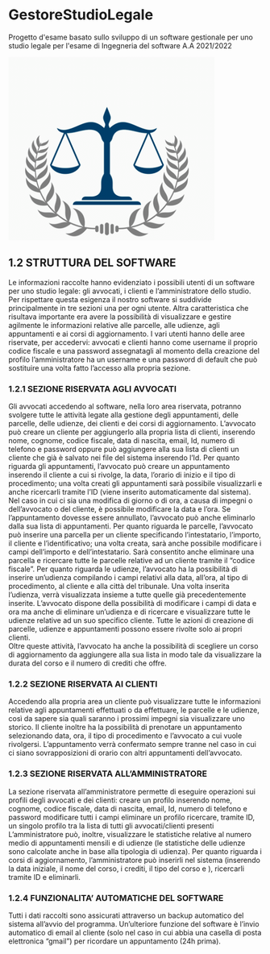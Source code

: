 # GestoreStudioLegale
Progetto d'esame basato sullo sviluppo di un software gestionale per uno studio legale per l'esame di Ingegneria del software A.A 2021/2022

![](https://github.com/Giansimone-Coccia/GestoreStudioLegale/blob/main/logo.png)  

## 1.2 STRUTTURA DEL SOFTWARE
Le informazioni raccolte hanno evidenziato i possibili utenti di un software per uno studio legale: gli avvocati, i clienti e l’amministratore dello studio. Per rispettare questa esigenza il nostro software si suddivide principalmente in tre sezioni una per ogni utente. Altra caratteristica che risultava importante era avere la possibilità di visualizzare e gestire agilmente le informazioni relative alle parcelle, alle udienze, agli appuntamenti e ai corsi di aggiornamento. 
I vari utenti hanno delle aree riservate, per accedervi:
avvocati e clienti hanno come username il proprio codice fiscale e una password assegnatagli al momento della creazione del profilo
l’amministratore ha un username e una password di default che può sostituire una volta fatto l’accesso alla propria sezione.

### 1.2.1 SEZIONE RISERVATA AGLI AVVOCATI
Gli avvocati accedendo al software, nella loro area riservata, potranno svolgere tutte le attività legate alla gestione degli appuntamenti, delle parcelle, delle udienze, dei clienti e dei corsi di aggiornamento. 
L’avvocato può creare un cliente per aggiungerlo alla propria lista di clienti, inserendo nome, cognome, codice fiscale, data di nascita, email, Id, numero di telefono e password oppure può aggiungere alla sua lista di clienti un cliente che già è salvato nei file del sistema inserendo l’Id.
Per quanto riguarda gli appuntamenti, l’avvocato può creare un appuntamento inserendo il cliente a cui si rivolge, la data, l’orario di inizio e il tipo di procedimento; una volta creati gli appuntamenti sarà possibile visualizzarli e anche ricercarli tramite l’ID (viene inserito automaticamente dal sistema). Nel caso in cui ci sia una modifica di giorno o di ora, a causa di impegni o dell’avvocato o del cliente, è possibile modificare la data e l’ora. Se l’appuntamento dovesse essere annullato, l’avvocato può anche eliminarlo dalla sua lista di appuntamenti. 
Per quanto riguarda le parcelle, l’avvocato può inserire una parcella per un cliente specificando l’intestatario, l’importo, il cliente e l’identificativo; una volta creata, sarà anche possibile modificare i campi dell’importo e dell’intestatario. Sarà consentito anche eliminare una parcella e ricercare tutte le parcelle relative ad un cliente tramite il “codice fiscale”. 
Per quanto riguarda le udienze, l’avvocato ha la possibilità di inserire un’udienza compilando i campi relativi alla data, all’ora, al tipo di procedimento, al cliente e alla città del tribunale. Una volta inserita l’udienza, verrà visualizzata insieme a tutte quelle già precedentemente inserite. L’avvocato dispone della possibilità di modificare i campi di data e ora ma anche di eliminare un’udienza e di ricercare e visualizzare tutte le udienze relative ad un suo specifico cliente. Tutte le azioni di creazione di parcelle, udienze e appuntamenti possono essere rivolte solo ai propri clienti.  
Oltre queste attività, l’avvocato ha anche la possibilità di scegliere un corso di aggiornamento da aggiungere alla sua lista in modo tale da visualizzare la durata del corso e il numero di crediti che offre.  

### 1.2.2 SEZIONE RISERVATA  AI CLIENTI
Accedendo alla propria area un cliente può visualizzare tutte le informazioni relative agli appuntamenti effettuati o da effettuare, le parcelle e le udienze, così da sapere sia quali saranno i prossimi impegni sia visualizzare uno storico.
Il cliente inoltre ha la possibilità di prenotare un appuntamento selezionando data, ora, il tipo di procedimento e l’avvocato a cui vuole rivolgersi. L’appuntamento verrà confermato sempre tranne nel caso in cui ci siano sovrapposizioni di orario con altri appuntamenti dell’avvocato.

### 1.2.3 SEZIONE RISERVATA  ALL’AMMINISTRATORE
La sezione riservata all’amministratore permette di eseguire operazioni sui profili degli avvocati e dei clienti:
creare un profilo inserendo nome, cognome, codice fiscale, data di nascita, email, Id, numero di telefono e password 
modificare tutti i campi
eliminare un profilo 
ricercare, tramite ID, un singolo profilo tra la lista di tutti gli avvocati/clienti presenti
L’amministratore può, inoltre, visualizzare le statistiche relative al numero medio di appuntamenti mensili e di udienze (le statistiche delle udienze sono calcolate anche in base alla tipologia di udienza). 
Per quanto riguarda i corsi di aggiornamento, l’amministratore può inserirli nel sistema (inserendo la data iniziale, il nome del corso, i crediti, il tipo del corso e  ), ricercarli tramite ID e eliminarli.

### 1.2.4 FUNZIONALITA’ AUTOMATICHE DEL SOFTWARE
Tutti i dati raccolti sono assicurati attraverso un backup automatico del sistema all’avvio del programma.
Un’ulteriore funzione del software è l’invio automatico di email al cliente (solo nel caso in cui abbia una casella di posta elettronica “gmail”) per ricordare un appuntamento (24h prima).


